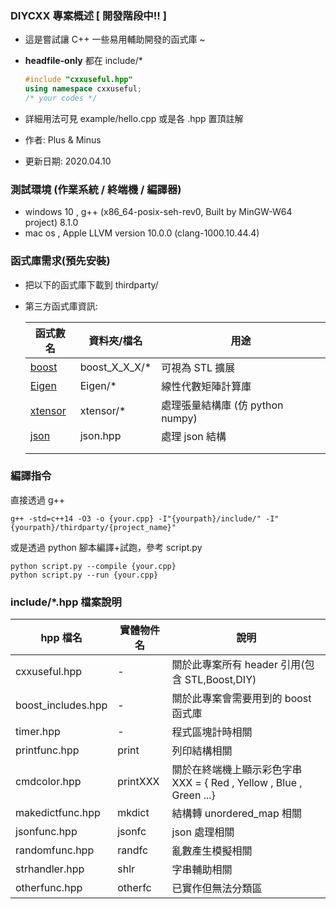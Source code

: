 ### DIYCXX 專案概述 [ 開發階段中!! ]

 - 這是嘗試讓 C++ 一些易用輔助開發的函式庫 ~  

 - **headfile-only**  都在 include/*  

   ```c++
   #include "cxxuseful.hpp"
   using namespace cxxuseful;
   /* your codes */
   ```

- 詳細用法可見 example/hello.cpp  或是各 .hpp 置頂註解

- 作者: Plus & Minus

- 更新日期: 2020.04.10 

### 測試環境 (作業系統 / **終端機** / 編譯器)

- windows 10 ,  g++ (x86_64-posix-seh-rev0, Built by MinGW-W64 project) 8.1.0
- mac os  , Apple LLVM version 10.0.0 (clang-1000.10.44.4)

### 函式庫需求(預先安裝)

- 把以下的函式庫下載到 thirdparty/ 

- 第三方函式庫資訊:

  | 函式數名                                                     | 資料夾/檔名   | 用途                             |
  | ------------------------------------------------------------ | ------------- | -------------------------------- |
  | [boost](<https://www.boost.org/>)                            | boost_X_X_X/* | 可視為 STL 擴展                  |
  | [Eigen](<http://eigen.tuxfamily.org/index.php?title=Main_Page>) | Eigen/*       | 線性代數矩陣計算庫               |
  | [xtensor](<https://github.com/xtensor-stack/xtensor/tree/master/include/xtensor>) | xtensor/*     | 處理張量結構庫 (仿 python numpy) |
  | [json](<https://github.com/nlohmann/json/tree/develop/single_include/nlohmann>) | json.hpp      | 處理 json 結構                   |
  |                                                              |               |                                  |
  |                                                              |               |                                  |

### 編譯指令 

直接透過 g++

```shell
g++ -std=c++14 -O3 -o {your.cpp} -I"{yourpath}/include/" -I"{yourpath}/thirdparty/{project_name}"
```

或是透過 python 腳本編譯+試跑，參考  script.py

```shell
python script.py --compile {your.cpp}
python script.py --run {your.cpp}
```



### include/*.hpp 檔案說明

| hpp 檔名           | 實體物件名 | 說明                                |
| ------------------ | ----------------------------------- | ----------------------------------- |
| cxxuseful.hpp     | -    | 關於此專案所有 header 引用(包含 STL,Boost,DIY) |
| boost_includes.hpp | - | 關於此專案會需要用到的 boost 函式庫 |
| timer.hpp | - |程式區塊計時相關|
| printfunc.hpp      | print | 列印結構相關           |
| cmdcolor.hpp       | printXXX | 關於在終端機上顯示彩色字串 XXX = { Red , Yellow , Blue , Green ...} |
| makedictfunc.hpp| mkdict | 結構轉 unordered_map 相關|
| jsonfunc.hpp | jsonfc | json 處理相關 |
| randomfunc.hpp | randfc | 亂數產生模擬相關 |
| strhandler.hpp | shlr | 字串輔助相關 |
| otherfunc.hpp| otherfc |已實作但無法分類區|


